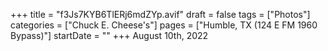 +++
title = "f3Js7KYB6TlERj6mdZYp.avif"
draft = false
tags = ["Photos"]
categories = ["Chuck E. Cheese's"]
pages = ["Humble, TX (124 E FM 1960 Bypass)"]
startDate = ""
+++
August 10th, 2022

